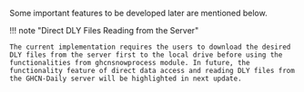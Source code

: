 Some important features to be developed later are mentioned below.

!!! note "Direct DLY Files Reading from the Server"
    
    The current implementation requires the users to download the desired DLY files from the server first to the local drive before using the functionalities from ghcnsnowprocess module. In future, the functionality feature of direct data access and reading DLY files from the GHCN-Daily server will be highlighted in next update.